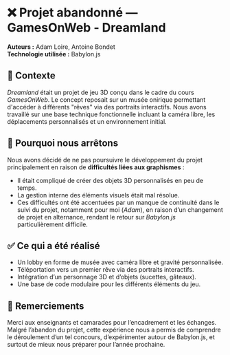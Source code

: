 # ❌ Projet abandonné — GamesOnWeb - Dreamland

**Auteurs :** Adam Loire, Antoine Bondet  
**Technologie utilisée :** Babylon.js

## 📌 Contexte

*Dreamland* était un projet de jeu 3D conçu dans le cadre du cours *GamesOnWeb*. Le concept reposait sur un musée onirique permettant d'accéder à différents "rêves" via des portraits interactifs. Nous avons travaillé sur une base technique fonctionnelle incluant la caméra libre, les déplacements personnalisés et un environnement initial.

## 🛑 Pourquoi nous arrêtons

Nous avons décidé de ne pas poursuivre le développement du projet principalement en raison de **difficultés liées aux graphismes** :

- Il était compliqué de créer des objets 3D personnalisés en peu de temps.
- La gestion interne des éléments visuels était mal résolue.
- Ces difficultés ont été accentuées par un manque de continuité dans le suivi du projet, notamment pour moi (*Adam*), en raison d’un changement de projet en alternance, rendant le retour sur *Babylon.js* particulièrement difficile.

## ✅ Ce qui a été réalisé

- Un lobby en forme de musée avec caméra libre et gravité personnalisée.
- Téléportation vers un premier rêve via des portraits interactifs.
- Intégration d’un personnage 3D et d’objets (sucettes, gâteaux).
- Une base de code modulaire pour les différents éléments du jeu.

## 🙏 Remerciements

Merci aux enseignants et camarades pour l’encadrement et les échanges. Malgré l’abandon du projet, cette expérience nous a permis de comprendre le déroulement d’un tel concours, d’expérimenter autour de Babylon.js, et surtout de mieux nous préparer pour l’année prochaine.
